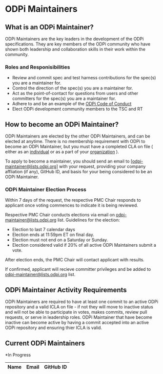 # ODPi Maintainers
## What is an ODPi Maintainer?

ODPi Maintainers are the key leaders in the development of the ODPi specifications. They are key members of the ODPi community who have shown both leadership and collaboration skills in their work within the community.

### Roles and Responisibilities

* Review and commit spec and test harness contributions for the spec(s) you are a maintainer for.
* Control the direction of the spec(s) you are a maintainer for.
* Act as the point-of-contact for questions from users and other committers for the spec(s) you are a maintainer for.
* Adhere to and be an example of the [ODPi Code of Conduct](https://github.com/odpi/specs/wiki/ODPi-Code-of-Conduct)
* Elect ODPi development community members to the TSC and RT

## How to become an ODPi Maintainer?

ODPi Maintainers are elected by the other ODPi Maintainers, and can be elected at anytime. There is no membership requirement with ODPi to become an ODPi Maintainer, but you must have a completed CLA on file ( either as an [individual](https://identity.linuxfoundation.org/node/142/individual-signup) or as a part of your [organization](https://identity.linuxfoundation.org/node/142/organization-signup) ).

To apply to become a maintainer, you should send an email to [odpi-maintainer@lists.odpi.org] with your request, providing your company affliation (if any), GitHub ID, and basis for your being considered to be an ODPi Maintainer.

### ODPi Maintainer Election Process

Within 7 days of the request, the respective PMC Chair responds to applicant once voting commences to indicate it is being reviewed.

Respective PMC Chair conducts elections via email on odpi-maintainer@lists.odpi.org list. Guidelines for the election:

- Election to last 7 calendar days
- Election ends at 11:59pm ET on final day.
- Election must not end on a Saturday or Sunday.
- Election considered valid if 20% of all active ODPi Maintainers submit a vote.

After election ends, the PMC Chair will contact applicant with results.

If confirmed, applicant will recieve committer privileges and be added to odpi-maintainer@lists.odpi.org list. 

## ODPi Maintainer Activity Requirements

ODPi Maintainers are required to have at least one commit to an active ODPi repository and a valid ICLA on file - if not they will move to inactive status and will not be able to participate in votes, makes commits, review pull requests, or serve in leadership roles. ODPi Maintainer that have become inactive can become active by having a commit accepted into an active ODPi repository and ensuring thier ICLA is valid. 

## Current ODPi Maintainers

*In Progress

| Name          | Email                 | GitHub ID    |
| ------------- |:---------------------:| ------------:|
